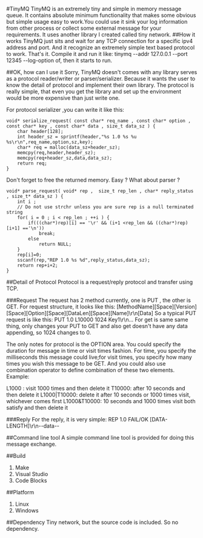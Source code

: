 #TinyMQ
TinyMQ is an extremely tiny and simple in memory message queue. It contains absolute minimum functionality that
makes some obvious but simple usage easy to work.You could use it sink your log information from other process or 
collect some external message for your requirements. It uses another library I created called tiny network.
##How it works
TinyMQ just sits and wait for any TCP connection for a specific ipv4 address and port. And it recognize an extremely
simple text based protocol to work. That's it. 
Compile it and run it like: tinymq --addr 127.0.0.1 --port 12345 --log-option of, then it starts to run.

##OK, how can I use it
Sorry, TinyMQ doesn't comes with any library serves as a protocol reader/writer or parser/serializer. Because it wants
the user to know the detail of protocol and implement their own library. The protocol is really simple, that even you
get the library and set up the environment would be more expensive than just write one. 

For protocol serializer ,you can write it like this:
```
void* serialize_request( const char* req_name , const char* option , const char* key , const char* data , size_t data_sz ) {
	char header[128];
	int header_sz = sprintf(header,"%s 1.0 %s %u %s\r\n",req_name,option,sz,key);
	char* req = malloc(data_sz+header_sz);
	memcpy(req,header,header_sz);
	memcpy(req+header_sz,data,data_sz);
	return req;
}
```
Don't forget to free the returned memory. Easy ? What about parser ?
```
void* parse_request( void* rep ,  size_t rep_len , char* reply_status , size_t* data_sz ) {
	int i ;
	// Do not use strchr unless you are sure rep is a null terminated string
	for( i = 0 ; i < rep_len ; ++i ) {
		if(((char*)rep)[i] == '\r' && (i+1 <rep_len && ((char*)rep)[i+1] =='\n'))
			break;
		else
			return NULL;
	}
	rep[i]=0;
	sscanf(rep,"REP 1.0 %s %d",reply_status,data_sz);
	return rep+i+2;
}
```
##Detail of Protocol
Protocol is a request/reply protocol and transfer using TCP.
 
###Request
The request has 2 method currently, one is PUT , the other is GET. For request structure, it looks like this:
[MethodName][Space][Version][Space][Option][Space][DataLen][Space][Name]\r\n[Data]
So a typical PUT request is like this:
PUT 1.0 L10000 1024 Key1\r\n...
For get is same same thing, only changes your PUT to GET and also get doesn't have any data appending, so 1024 changes
to 0.

The only notes for protocol is the OPTION area. You could specify the duration for message in time or visit times fashion.
For time, you specify the milliseconds this message could live;for visit times, you specify how many times you wish this 
message to be GET. And you could also use combination operator to define combination of these two elements. 
Example:

L1000 : visit 1000 times and then delete it
T10000: after 10 seconds and then delete it
L1000|T10000: delete it after 10 seconds or 1000 times visit, whichever comes first
L1000&T10000: 10 seconds and 1000 times visit both satisfy and then delete it

###Reply
For the reply, it is very simple:
REP 1.0 FAIL/OK [DATA-LENGTH]\r\n--data--

##Command line tool
A simple command line tool is provided for doing this message exchange.

##Build
1. Make
2. Visual Studio
3. Code Blocks

##Platform
1. Linux
2. Windows

##Dependency
Tiny network, but the source code is included. So no dependency.











